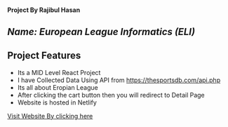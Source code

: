 #### Project By Rajibul Hasan
## _Name: European League Informatics (ELI)_


## Project Features
- Its a MID Level React Project
- I have Collected Data Using API from https://thesportsdb.com/api.php
- Its all about Eropian League
- After clicking the cart button then you will redirect to Detail Page
- Website is hosted in Netlify

[Visit Website By clicking here](https://european-league.netlify.app)
